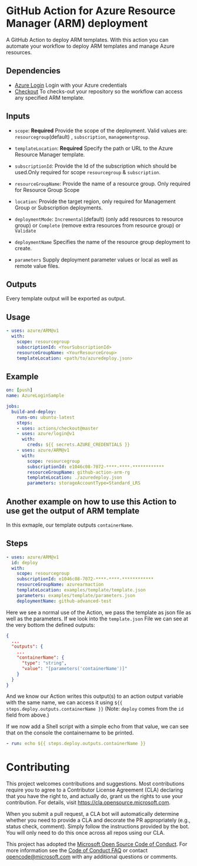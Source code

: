 # GitHub Action for Azure Resource Manager (ARM) deployment

A GitHub Action to deploy ARM templates. With this action you can automate your workflow to deploy ARM templates and manage Azure resources.


## Dependencies

* [Azure Login](https://github.com/Azure/login) Login with your Azure credentials
* [Checkout](https://github.com/actions/checkout) To checks-out your repository so the workflow can access any specified ARM template.

## Inputs

* `scope`: **Required** Provide the scope of the deployment. Valid values are: `resourcegroup`(default) , `subscription`, `managementgroup`.
* `templateLocation`: **Required** Specify the path or URL to the Azure Resource Manager template.
* `subscriptionId`: Provide the Id of the subscription which should be used.Only required for scope `resourcegroup` & `subscription`. 
* `resourceGroupName`: Provide the name of a resource group. Only required for Resource Group Scope
* `location`: Provide the target region, only required for Management Group or Subscription deployments.

* `deploymentMode`: `Incremental`(default) (only add resources to resource group) or `Complete` (remove extra resources from resource group) or `Validate`
* `deploymentName` Specifies the name of the resource group deployment to create.
* `parameters` Supply deployment parameter values or local as well as remote value files.   



## Outputs
Every template output will be exported as output. 

## Usage

```yml
- uses: azure/ARM@v1
  with:
    scope: resourcegroup
    subscriptionId: <YourSubscriptionId>
    resourceGroupName: <YourResourceGroup>
    templateLocation: <path/to/azuredeploy.json>
```

## Example

```yml
on: [push]
name: AzureLoginSample

jobs:
  build-and-deploy:
    runs-on: ubuntu-latest
    steps:
    - uses: actions/checkout@master
    - uses: azure/login@v1
      with:
        creds: ${{ secrets.AZURE_CREDENTIALS }}
    - uses: azure/ARM@v1
      with:
        scope: resourcegroup
        subscriptionId: e1046c08-7072-****-****-************
        resourceGroupName: github-action-arm-rg
        templateLocation: ./azuredeploy.json
        parameters: storageAccountType=Standard_LRS
```

## Another example on how to use this Action to use get the output of ARM template
In this exmaple, our template outputs `containerName`.

## Steps
```yaml
- uses: azure/ARM@v1
  id: deploy
  with:
    scope: resourcegroup
    subscriptionId: e1046c08-7072-****-****-************
    resourceGroupName: azurearmaction
    templateLocation: examples/template/template.json
    parameters: examples/template/parameters.json
    deploymentName: github-advanced-test
```
Here we see a normal use of the Action, we pass the template as json file as well as the parameters. If we look into the `template.json` File we can see at the very bottom the defined outputs:
```json
{
  ...
  "outputs": {
    ...
    "containerName": {
      "type": "string",
      "value": "[parameters('containerName')]"
    }
  }
}
```
And we know our Action writes this output(s) to an action output variable with the same name, we can access it using `${{ steps.deploy.outputs.containerName }}` (Note: `deploy` comes from the `id` field from above.)   

If we now add a Shell script with a simple echo from that value, we can see that on the console the containername to be printed.

```yaml
- run: echo ${{ steps.deploy.outputs.containerName }}
```

# Contributing

This project welcomes contributions and suggestions.  Most contributions require you to agree to a
Contributor License Agreement (CLA) declaring that you have the right to, and actually do, grant us
the rights to use your contribution. For details, visit https://cla.opensource.microsoft.com.

When you submit a pull request, a CLA bot will automatically determine whether you need to provide
a CLA and decorate the PR appropriately (e.g., status check, comment). Simply follow the instructions
provided by the bot. You will only need to do this once across all repos using our CLA.

This project has adopted the [Microsoft Open Source Code of Conduct](https://opensource.microsoft.com/codeofconduct/).
For more information see the [Code of Conduct FAQ](https://opensource.microsoft.com/codeofconduct/faq/) or
contact [opencode@microsoft.com](mailto:opencode@microsoft.com) with any additional questions or comments.


